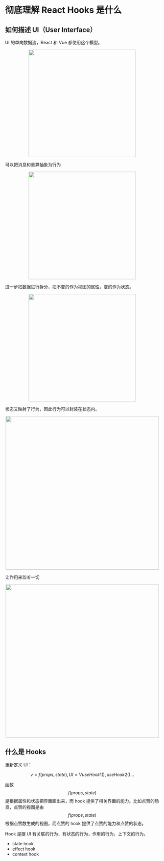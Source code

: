 # 彻底理解 React Hooks 是什么

## 如何描述 UI（User Interface）

UI 的单向数据流，React 和 Vue 都使用这个模型。

<div align=center>
<img src="https://tva1.sinaimg.cn/large/007S8ZIlgy1ghdlvabov1j30wk0u046p.jpg" width="350px">
</div>

可以把消息和重算抽象为行为

<div align=center>
<img src="https://tva1.sinaimg.cn/large/007S8ZIlgy1ghdm6f4iwjj30yf0u0qaz.jpg" width="350px">
</div>

进一步把数据进行拆分，把不变的作为视图的属性，变的作为状态。

<div align=center>
<img src="https://tva1.sinaimg.cn/large/007S8ZIlgy1ghdm7yhiy7j31hn0u04ct.jpg" width="350px">
</div>

状态又映射了行为，因此行为可以封装在状态内。

<div align=center>
<img src="https://tva1.sinaimg.cn/large/007S8ZIlgy1ghdm91sq61j31xa0u0ani.jpg" width="500px">
</div>

让作用来监听一切

<div align=center>
<img src="https://tva1.sinaimg.cn/large/007S8ZIlgy1ghdmbxmcf6j31wf0u04he.jpg" width="500px">
</div>

## 什么是 Hooks

重新定义 UI：

$$ v = f(props, state), UI = V useHook1(), useHook2()...$$

函数$$f(props, state)$$是根据属性和状态把界面画出来，而 hook 提供了相关界面的能力。比如点赞的场景，点赞的视图是由$$f(props, state)$$根据点赞数生成的视图，而点赞的 hook 提供了点赞的能力和点赞的状态。

Hook 是跟 UI 有关联的行为，有状态的行为，作用的行为，上下文的行为。

- state hook
- effect hook
- context hook

